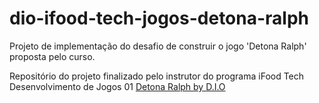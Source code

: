 # dio-ifood-tech-jogos-detona-ralph
Projeto de implementação do desafio de construir o jogo  'Detona Ralph' proposta pelo curso.

Repositório do projeto finalizado pelo instrutor do programa iFood Tech Desenvolvimento de Jogos 01 [Detona Ralph by D.I.O](https://github.com/digitalinnovationone/jsgame-detona-ralph)
